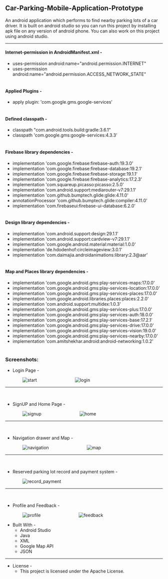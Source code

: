 ## Car-Parking-Mobile-Application-Prototype

An android application which performs to find nearby parking lots of a car driver. It is built on android studio so you can run this project by installing apk file on any version of android phone. You can also work on this project using android studio.
- - - -
#### Internet-permission in AndroidManifest.xml -
* uses-permission android:name="android.permission.INTERNET"
* uses-permission android:name="android.permission.ACCESS_NETWORK_STATE"<br><br>
#### Applied Plugins -
* apply plugin: 'com.google.gms.google-services'<br><br>
#### Defined classpath -
* classpath "com.android.tools.build:gradle:3.6.1"
* classpath 'com.google.gms:google-services:4.3.3'<br><br>
#### Firebase library dependencies -
* implementation 'com.google.firebase:firebase-auth:19.3.0'
* implementation 'com.google.firebase:firebase-database:19.2.1'
* implementation 'com.google.firebase:firebase-storage:19.1.1'
* implementation 'com.google.firebase:firebase-analytics:17.2.3'
* implementation 'com.squareup.picasso:picasso:2.5.0'
* implementation 'com.android.support:mediarouter-v7:29.1.1'
* implementation 'com.github.bumptech.glide:glide:4.11.0'
* annotationProcessor 'com.github.bumptech.glide:compiler:4.11.0'
* implementation 'com.firebaseui:firebase-ui-database:6.2.0'<br><br>
#### Design library dependencies -
* implementation 'com.android.support:design:29.1.1'
* implementation 'com.android.support:cardview-v7:29.1.1'
* implementation 'com.google.android.material:material:1.0.0'
* implementation 'de.hdodenhof:circleimageview:3.0.1'
* implementation 'com.daimajia.androidanimations:library:2.3@aar'<br><br>
#### Map and Places library dependencies -
* implementation 'com.google.android.gms:play-services-maps:17.0.0'
* implementation 'com.google.android.gms:play-services-location:17.0.0'
* implementation 'com.google.android.gms:play-services-places:17.0.0'
* implementation 'com.google.android.libraries.places:places:2.2.0'
* implementation 'com.android.support:multidex:1.0.3'
* implementation 'com.google.android.gms:play-services-plus:17.0.0'
* implementation 'com.google.android.gms:play-services-auth:18.0.0'
* implementation 'com.google.android.gms:play-services-base:17.2.1'
* implementation 'com.google.android.gms:play-services-drive:17.0.0'
* implementation 'com.google.android.gms:play-services-vision:19.0.0'
* implementation 'com.google.android.gms:play-services-nearby:17.0.0'
* implementation 'com.amitshekhar.android:android-networking:1.0.2'<br><br>

### Screenshots:

* Login Page - 

&nbsp;&nbsp;&nbsp;&nbsp;&nbsp;&nbsp;&nbsp;&nbsp;&nbsp;&nbsp;&nbsp;&nbsp;&nbsp;    ![start](https://user-images.githubusercontent.com/37416018/101273199-8aaef300-37bd-11eb-93ed-70b20ef64062.JPG) &nbsp;&nbsp;&nbsp;&nbsp;&nbsp;&nbsp;&nbsp;&nbsp;&nbsp;&nbsp;&nbsp;&nbsp;&nbsp;&nbsp;&nbsp;&nbsp;&nbsp;&nbsp;&nbsp;&nbsp;&nbsp;&nbsp;&nbsp;&nbsp;&nbsp;&nbsp;&nbsp;&nbsp;&nbsp;    ![login](https://user-images.githubusercontent.com/37416018/101273208-91d60100-37bd-11eb-9220-e4b30ccba53e.JPG)
- - - -
<br>

* SignUP and Home Page - 

&nbsp;&nbsp;&nbsp;&nbsp;&nbsp;&nbsp;&nbsp;&nbsp;&nbsp;&nbsp;&nbsp;&nbsp;&nbsp;    ![signup](https://user-images.githubusercontent.com/37416018/101273210-93072e00-37bd-11eb-9567-be2401c8eaf0.JPG) &nbsp;&nbsp;&nbsp;&nbsp;&nbsp;&nbsp;&nbsp;&nbsp;&nbsp;&nbsp;&nbsp;&nbsp;&nbsp;&nbsp;&nbsp;&nbsp;&nbsp;&nbsp;&nbsp;&nbsp;&nbsp;&nbsp;&nbsp;&nbsp;&nbsp;&nbsp;&nbsp;&nbsp;&nbsp;    ![home](https://user-images.githubusercontent.com/37416018/101273211-939fc480-37bd-11eb-89b5-1f520fa72a73.JPG)
- - - -
<br>

* Navigation drawer and Map - 

&nbsp;&nbsp;&nbsp;&nbsp;&nbsp;&nbsp;&nbsp;&nbsp;&nbsp;&nbsp;&nbsp;&nbsp;&nbsp;    ![navigation](https://user-images.githubusercontent.com/37416018/101273213-94385b00-37bd-11eb-87f7-ce7137d9774c.JPG)
&nbsp;&nbsp;&nbsp;&nbsp;&nbsp;&nbsp;&nbsp;&nbsp;&nbsp;&nbsp;&nbsp;&nbsp;&nbsp;&nbsp;&nbsp;&nbsp;&nbsp;&nbsp;&nbsp;&nbsp;&nbsp;&nbsp;&nbsp;&nbsp;&nbsp;&nbsp;&nbsp;&nbsp;&nbsp;
![map](https://user-images.githubusercontent.com/37416018/101273214-94385b00-37bd-11eb-8972-aed73038958d.JPG)
- - - -
<br>

* Reserved parking lot record and payment system - 

&nbsp;&nbsp;&nbsp;&nbsp;&nbsp;&nbsp;&nbsp;&nbsp;&nbsp;&nbsp;&nbsp;&nbsp;&nbsp;    ![record_payment](https://user-images.githubusercontent.com/37416018/101273217-96021e80-37bd-11eb-8302-12bc91a574a0.JPG)
- - - -
<br>

* Profile and Feedback - 

&nbsp;&nbsp;&nbsp;&nbsp;&nbsp;&nbsp;&nbsp;&nbsp;&nbsp;&nbsp;&nbsp;&nbsp;&nbsp;    ![profile](https://user-images.githubusercontent.com/37416018/101273216-95698800-37bd-11eb-89ba-ceb2363430ce.JPG) &nbsp;&nbsp;&nbsp;&nbsp;&nbsp;&nbsp;&nbsp;&nbsp;&nbsp;&nbsp;&nbsp;&nbsp;&nbsp;&nbsp;&nbsp;&nbsp;&nbsp;&nbsp;&nbsp;&nbsp;&nbsp;&nbsp;&nbsp;&nbsp;&nbsp;&nbsp;&nbsp;&nbsp;&nbsp;    ![feedback](https://user-images.githubusercontent.com/37416018/101273215-94d0f180-37bd-11eb-9b1f-9387a8456432.JPG)
<br>
* Built With - 
    * Android Studio
    * Java
    * XML
    * Google Map API
    * JSON
- - - -

* License -
    * This project is licensed under the Apache License.
